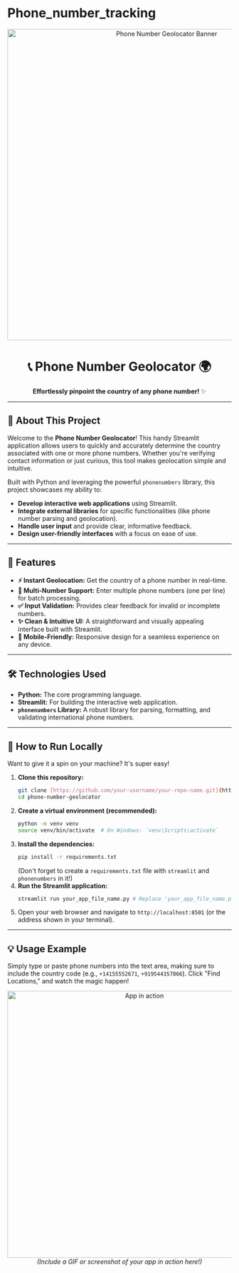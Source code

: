 # Phone_number_tracking
<p align="center">
  <img src="https://github.com/your-username/your-repo-name/blob/main/phone_number_loatoro_banner.png" alt="Phone Number Geolocator Banner" width="700"/>
</p>

<h1 align="center">
  📞 Phone Number Geolocator 🌍
</h1>

<p align="center">
  <strong>Effortlessly pinpoint the country of any phone number!</strong> ✨
</p>

---

## 🌟 About This Project

Welcome to the **Phone Number Geolocator**! This handy Streamlit application allows users to quickly and accurately determine the country associated with one or more phone numbers. Whether you're verifying contact information or just curious, this tool makes geolocation simple and intuitive.

Built with Python and leveraging the powerful `phonenumbers` library, this project showcases my ability to:

* **Develop interactive web applications** using Streamlit.
* **Integrate external libraries** for specific functionalities (like phone number parsing and geolocation).
* **Handle user input** and provide clear, informative feedback.
* **Design user-friendly interfaces** with a focus on ease of use.

---

## 🚀 Features

* **⚡️ Instant Geolocation:** Get the country of a phone number in real-time.
* **🔢 Multi-Number Support:** Enter multiple phone numbers (one per line) for batch processing.
* **✅ Input Validation:** Provides clear feedback for invalid or incomplete numbers.
* **✨ Clean & Intuitive UI:** A straightforward and visually appealing interface built with Streamlit.
* **📱 Mobile-Friendly:** Responsive design for a seamless experience on any device.

---

## 🛠️ Technologies Used

* **Python:** The core programming language.
* **Streamlit:** For building the interactive web application.
* **`phonenumbers` Library:** A robust library for parsing, formatting, and validating international phone numbers.

---

## 🚦 How to Run Locally

Want to give it a spin on your machine? It's super easy!

1.  **Clone this repository:**
    ```bash
    git clone [https://github.com/your-username/your-repo-name.git](https://github.com/your-username/your-repo-name.git)
    cd phone-number-geolocator
    ```
2.  **Create a virtual environment (recommended):**
    ```bash
    python -m venv venv
    source venv/bin/activate  # On Windows: `venv\Scripts\activate`
    ```
3.  **Install the dependencies:**
    ```bash
    pip install -r requirements.txt
    ```
    (Don't forget to create a `requirements.txt` file with `streamlit` and `phonenumbers` in it!)
4.  **Run the Streamlit application:**
    ```bash
    streamlit run your_app_file_name.py # Replace 'your_app_file_name.py' with the actual name of your Streamlit script
    ```
5.  Open your web browser and navigate to `http://localhost:8501` (or the address shown in your terminal).

---

## 💡 Usage Example

Simply type or paste phone numbers into the text area, making sure to include the country code (e.g., `+14155552671`, `+919544357866`). Click "Find Locations," and watch the magic happen!

<p align="center">
  <img src="https://github.com/your-username/your-repo-name/blob/main/screenshot_of_app_in_action.gif" alt="App in action" width="600"/>
  <br>
  <em>(Include a GIF or screenshot of your app in action here!)</em>
</p>
